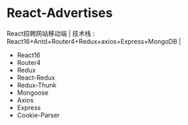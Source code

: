 # React-Advertises
React招聘网站移动端 | 技术栈 : React16+Antd+Router4+Redux+axios+Express+MongoDB |

* React16
* Router4
* Redux
* React-Redux
* Redux-Thunk
* Mongoose
* Axios
* Express
* Cookie-Parser
